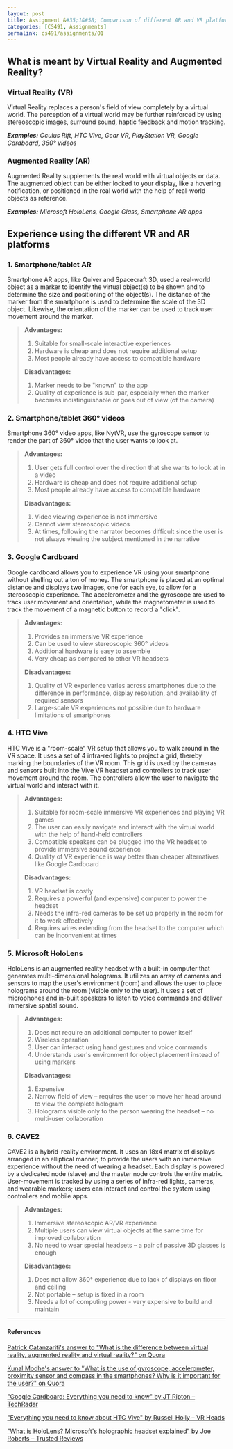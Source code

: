 ```yaml
---
layout: post
title: Assignment &#35;1&#58; Comparison of different AR and VR platforms, their advantages and disadvantages
categories: [CS491, Assignments]
permalink: cs491/assignments/01
---
```


What is meant by Virtual Reality and Augmented Reality?
---

### Virtual Reality (VR)

Virtual Reality replaces a person&#39;s field of view completely by a virtual world. The perception of a virtual world may be further reinforced by using stereoscopic images, surround sound, haptic feedback and motion tracking.

***Examples:** Oculus Rift, HTC Vive, Gear VR, PlayStation VR, Google Cardboard, 360&deg; videos*

### Augmented Reality (AR)

Augmented Reality supplements the real world with virtual objects or data. The augmented object can be either locked to your display, like a hovering notification, or positioned in the real world with the help of real-world objects as reference.

***Examples:** Microsoft HoloLens, Google Glass, Smartphone AR apps*

Experience using the different VR and AR platforms
---

### 1. Smartphone/tablet AR

Smartphone AR apps, like Quiver and Spacecraft 3D, used a real-world object as a marker to identify the virtual object(s) to be shown and to determine the size and positioning of the object(s). The distance of the marker from the smartphone is used to determine the scale of the 3D object. Likewise, the orientation of the marker can be used to track user movement around the marker.

> **Advantages:**
>   1. Suitable for small-scale interactive experiences
>   2. Hardware is cheap and does not require additional setup
>   3. Most people already have access to compatible hardware
> 
> **Disadvantages:**
> 1. Marker needs to be &quot;known&quot; to the app
> 2. Quality of experience is sub-par, especially when the marker becomes indistinguishable or goes out of view (of the camera)

### 2. Smartphone/tablet 360&deg; videos

Smartphone 360&deg; video apps, like NytVR, use the gyroscope sensor to render the part of 360&deg; video that the user wants to look at.

> **Advantages:**
>   1. User gets full control over the direction that she wants to look at in a video
>   2. Hardware is cheap and does not require additional setup
>   3. Most people already have access to compatible hardware
> 
> **Disadvantages:**
> 
> 1. Video viewing experience is not immersive
> 2. Cannot view stereoscopic videos
> 3. At times, following the narrator becomes difficult since the user is not always viewing the subject mentioned in the narrative

### 3. Google Cardboard

Google cardboard allows you to experience VR using your smartphone without shelling out a ton of money. The smartphone is placed at an optimal distance and displays two images, one for each eye, to allow for a stereoscopic experience. The accelerometer and the gyroscope are used to track user movement and orientation, while the magnetometer is used to track the movement of a magnetic button to record a &quot;click&quot;.

> **Advantages:**
>   1. Provides an immersive VR experience
>   2. Can be used to view stereoscopic 360&deg; videos
>   3. Additional hardware is easy to assemble
>   4. Very cheap as compared to other VR headsets
> 
> **Disadvantages:**
> 1. Quality of VR experience varies across smartphones due to the difference in performance, display resolution, and availability of
> required sensors
> 2. Large-scale VR experiences not possible due to hardware limitations of smartphones

### 4. HTC Vive

HTC Vive is a &quot;room-scale&quot; VR setup that allows you to walk around in the VR space. It uses a set of 4 infra-red lights to project a grid, thereby marking the boundaries of the VR room. This grid is used by the cameras and sensors built into the Vive VR headset and controllers to track user movement around the room. The controllers allow the user to navigate the virtual world and interact with it.

> **Advantages:**
>   1. Suitable for room-scale immersive VR experiences and playing VR games
>   2. The user can easily navigate and interact with the virtual world with the help of hand-held controllers
>   3. Compatible speakers can be plugged into the VR headset to provide immersive sound experience
>   4. Quality of VR experience is way better than cheaper alternatives like Google Cardboard
> 
> **Disadvantages:**
> 1. VR headset is costly
> 2. Requires a powerful (and expensive) computer to power the headset
> 3. Needs the infra-red cameras to be set up properly in the room for it to work effectively
> 4. Requires wires extending from the headset to the computer which can be inconvenient at times

### 5. Microsoft HoloLens

HoloLens is an augmented reality headset with a built-in computer that generates multi-dimensional holograms. It utilizes an array of cameras and sensors to map the user&#39;s environment (room) and allows the user to place holograms around the room (visible only to the user). It uses a set of microphones and in-built speakers to listen to voice commands and deliver immersive spatial sound.

> **Advantages:**
>   1. Does not require an additional computer to power itself
>   2. Wireless operation
>   3. User can interact using hand gestures and voice commands
>   4. Understands user&#39;s environment for object placement instead of using markers
> 
> **Disadvantages:**
> 1. Expensive
> 2. Narrow field of view – requires the user to move her head around to view the complete hologram
> 3. Holograms visible only to the person wearing the headset – no multi-user collaboration

### 6. CAVE2

CAVE2 is a hybrid-reality environment. It uses an 18x4 matrix of displays arranged in an elliptical manner, to provide the users with an immersive experience without the need of wearing a headset. Each display is powered by a dedicated node (slave) and the master node controls the entire matrix. User-movement is tracked by using a series of infra-red lights, cameras, and wearable markers; users can interact and control the system using controllers and mobile apps.

> **Advantages:**
>   1. Immersive stereoscopic AR/VR experience
>   2. Multiple users can view virtual objects at the same time for improved collaboration
>   3. No need to wear special headsets – a pair of passive 3D glasses is enough
> 
> **Disadvantages:**
> 1. Does not allow 360&deg; experience due to lack of displays on floor and ceiling
> 2. Not portable – setup is fixed in a room
> 3. Needs a lot of computing power - very expensive to build and maintain

---
#### References
[Patrick Catanzariti&#39;s answer to &quot;What is the difference between virtual reality, augmented reality and virtual reality?&quot; on Quora](https://www.quora.com/What-is-the-difference-between-virtual-reality-augmented-reality-and-mixed-reality)

[Kunal Modhe&#39;s answer to &quot;What is the use of gyroscope, accelerometer, proximity sensor and compass in the smartphones? Why is it important for the user?&quot; on Quora](https://www.quora.com/What-is-the-use-of-gyroscope-accelerometer-proximity-sensor-and-compass-in-the-smart-phones-Why-is-it-important-for-the-user)

[&quot;Google Cardboard: Everything you need to know&quot; by JT Ripton – TechRadar](https://www.techradar.com/news/phone-and-communications/mobile-phones/google-cardboard-everything-you-need-to-know-1277738)

[&quot;Everything you need to know about HTC Vive&quot; by Russell Holly – VR Heads](https://www.vrheads.com/everything-you-need-know-about-htc-vive)

[&quot;What is HoloLens? Microsoft&#39;s holographic headset explained&quot; by Joe Roberts – Trusted Reviews](https://www.trustedreviews.com/opinion/hololens-release-date-news-and-price-2922378)